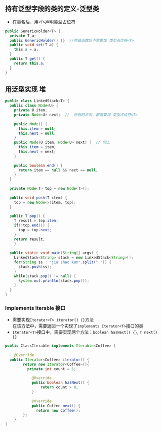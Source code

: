 ## 持有泛型字段的类的定义-泛型类
* 在类名后，用`<T>`声明类型占位符  
```java
public GenericHolder<T> {
  private T a;
  public GenericHolder() {}  //构造函数后不需要加 类型占位符<T>
  public void set(T a) {
    this.a = a;
  }
  public T get() {
    return this.a;
  }
}
```
## 用泛型实现 堆
```java
public class LinkedStack<T> {
  public class Node<U> {
    private U item;
    private Node<U> next;  //  所有的声明，都需要加 类型占位符<T>
    
    public Node() {
      this.item = null;
      this.next = null;
    }
    public Node(U item, Node<U> next) {  // 同上
      this.item = item;
      this.next = next;
    }
		
    public boolean end() {
      return item == null && next == null;
    }
  }
	
  private Node<T> top = new Node<T>();
	
  public void push(T item) {
    top = new Node<>(item, top);
  }
	
  public T pop() {
    T result = top.item;
    if(!top.end()) {
      top = top.next;
    }
    return result;
    }
	
  public static void main(String[] args) {
    LinkedStack<String> stack = new LinkedStack<String>();
    for(String ss : "jia shao kun".split(" ")) {
      stack.push(ss);
    }
    while(stack.pop() != null) {
      System.out.println(stack.pop());
    }
  }
}
```
### implements Iterable<T> 接口
* 需要实现`Iterater<T> iterator() {}`方法  
在该方法中，需要返回一个实现了`implements Iterator<T>`接口的类  
* `Iterator<T>`接口中，需要实现两个方法：`boolean hasNext() {}`, `T next() {}`  
```java
public ClassIterable implements Iterable<Coffee> {
	
	@Override
  public Iterator<Coffee> iterator() {
		return new Iterator<Coffee>(){
		  private int count = 5;
	    
			@Override
			public boolean hasNext() {
				return count > 0;
			}
			
			@Override
			public Coffee next() {
			  return new Coffee();
		};
	}
}
```
